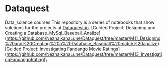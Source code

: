 # Dataquest
Data_science courses
This repository is a series of notebooks that show solutions for the projects at [Dataquest.io](https://www.dataquest.io/).
 \[Guided Project: Designing and Creating a Database_MySql_Baseball_Analize](https://github.com/NeznaikanaLune/Dataquest/tree/master/M11_Designing%20and%20Creating%20a%20Database_Baseball%20match%20analize)\
 \[Guided Project: Investigating Fandango Movie Ratings](https://github.com/NeznaikanaLune/Dataquest/tree/master/M13_InvestigatingFandangoRating)\
